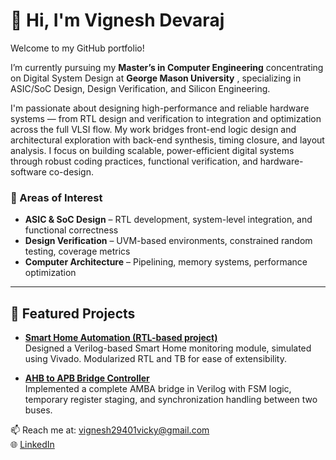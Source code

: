 # 👋 Hi, I'm Vignesh Devaraj

Welcome to my GitHub portfolio! 

I’m currently pursuing my **Master’s in Computer Engineering** concentrating on Digital System Design at **George Mason University** , specializing in ASIC/SoC Design, Design Verification, and Silicon Engineering.

I'm passionate about designing high-performance and reliable hardware systems — from RTL design and verification to integration and optimization across the full VLSI flow. My work bridges front-end logic design and architectural exploration with back-end synthesis, timing closure, and layout analysis. I focus on building scalable, power-efficient digital systems through robust coding practices, functional verification, and hardware-software co-design.

### 🔧 Areas of Interest

- **ASIC & SoC Design** – RTL development, system-level integration, and functional correctness
- **Design Verification** – UVM-based environments, constrained random testing, coverage metrics
- **Computer Architecture** – Pipelining, memory systems, performance optimization  

---

## 📂 Featured Projects  

- [**Smart Home Automation (RTL-based project)**](https://github.com/VigneshDevaraj29/Vignesh_Projects/tree/main/Smart_Home_Automation)  
  Designed a Verilog-based Smart Home monitoring module, simulated using Vivado. Modularized RTL and TB for ease of extensibility.  

- [**AHB to APB Bridge Controller**](#)  
  Implemented a complete AMBA bridge in Verilog with FSM logic, temporary register staging, and synchronization handling between two buses.  


📫 Reach me at: vignesh29401vicky@gmail.com  
🌐 [LinkedIn]([https://www.linkedin.com/in/your-link](https://www.linkedin.com/in/vigneshdevaraj/))
